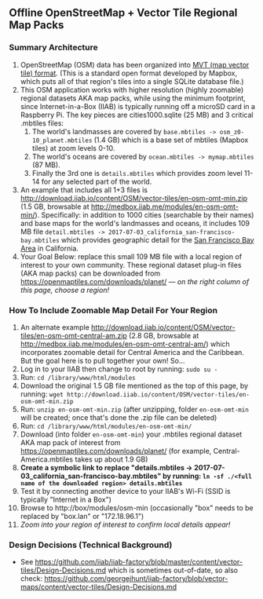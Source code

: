 ## Offline OpenStreetMap + Vector Tile Regional Map Packs

### Summary Architecture

1. OpenStreetMap (OSM) data has been organized into <a href=https://www.mapbox.com/vector-tiles/specification/>MVT (map vector tile) format</a>.  (This is a standard open format developed by Mapbox, which puts all of that region's tiles into a single SQLite database file.)
1. This OSM application works with higher resolution (highly zoomable) regional datasets AKA map packs, while using the minimum footprint, since Internet-in-a-Box (IIAB) is typically running off a microSD card in a Raspberry Pi.  The key pieces are cities1000.sqlite (25 MB) and 3 critical .mbtiles files:
   1. The world's landmasses are covered by `base.mbtiles -> osm_z0-10_planet.mbtiles` (1.4 GB) which is a base set of mbtiles (Mapbox tiles) at zoom levels 0-10.
   1. The world's oceans are covered by `ocean.mbtiles -> mymap.mbtiles` (87 MB).
   1. Finally the 3rd one is `details.mbtiles` which provides zoom level 11-14 for any selected part of the world.
1. An example that includes all 1+3 files is http://download.iiab.io/content/OSM/vector-tiles/en-osm-omt-min.zip (1.5 GB, browsable at http://medbox.iiab.me/modules/en-osm-omt-min/).  Specifically: in addition to 1000 cities (searchable by their names) and base maps for the world's landmasses and oceans, it includes 109 MB file `detail.mbtiles -> 2017-07-03_california_san-francisco-bay.mbtiles` which provides geographic detail for the <a href=https://openmaptiles.com/downloads/north-america/us/california/san-francisco-bay/>San Francisco Bay Area</a> in California.
1. Your Goal Below: replace this small 109 MB file with a local region of interest to your own community.  These regional dataset plug-in files (AKA map packs) can be downloaded from https://openmaptiles.com/downloads/planet/ &mdash; <i>on the right column of this page, choose a region!</i>

### How To Include Zoomable Map Detail For Your Region

1. An alternate example http://download.iiab.io/content/OSM/vector-tiles/en-osm-omt-central-am.zip (2.8 GB, browsable at http://medbox.iiab.me/modules/en-osm-omt-central-am/) which incorporates zoomable detail for Central America and the Caribbean.  But the goal here is to pull together your own!  So...
1. Log in to your IIAB then change to root by running: `sudo su -`
1. Run: `cd /library/www/html/modules`
1. Download the original 1.5 GB file mentioned as the top of this page, by running: `wget http://download.iiab.io/content/OSM/vector-tiles/en-osm-omt-min.zip`
1. Run: `unzip en-osm-omt-min.zip` (after unzipping, folder `en-osm-omt-min` will be created; once that's done the .zip file can be deleted)
1. Run: `cd /library/www/html/modules/en-osm-omt-min/`
1. Download (into folder `en-osm-omt-min`) your .mbtiles regional dataset AKA map pack of interest from https://openmaptiles.com/downloads/planet/ (for example, Central-America.mbtiles takes up about 1.9 GB)
1. <b>Create a symbolic link to replace "details.mbtiles -> 2017-07-03_california_san-francisco-bay.mbtiles" by running: `ln -sf ./<full name of the downloaded region> details.mbtiles`</b>
1. Test it by connecting another device to your IIAB's Wi-Fi (SSID is typically "Internet in a Box")
1. Browse to http://box/modules/osm-min (occasionally "box" needs to be replaced by "box.lan" or "172.18.96.1")
1. <i>Zoom into your region of interest to confirm local details appear!</i>

### Design Decisions (Technical Background)

* See https://github.com/iiab/iiab-factory/blob/master/content/vector-tiles/Design-Decisions.md which is sometimes out-of-date, so also check: https://github.com/georgejhunt/iiab-factory/blob/vector-maps/content/vector-tiles/Design-Decisions.md
